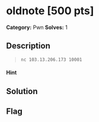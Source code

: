 # oldnote [500 pts]

**Category:** Pwn
**Solves:** 1

## Description
>`nc 103.13.206.173 10001`

#### Hint 

## Solution

## Flag

